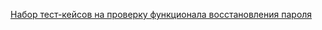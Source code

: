[Набор тест-кейсов на проверку функционала восстановления пароля](https://docs.google.com/spreadsheets/d/17Yfr3w-YrkxNfLLzttk2RVGqaxP2n7vD7Rp8HckHcko/edit#gid=358836036)